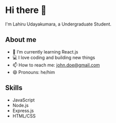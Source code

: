 # Hi there 👋

I'm Lahiru Udayakumara, a Undergraduate Student.

## About me

- 🌱 I’m currently learning React.js
- 💻 I love coding and building new things
- 📫 How to reach me: john.doe@gmail.com
- 😄 Pronouns: he/him

## Skills

- JavaScript
- Node.js
- Express.js
- HTML/CSS
